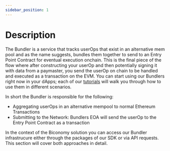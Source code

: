 ```yaml
---
sidebar_position: 1
---
```

# Description

The Bundler is a service that tracks userOps that exist in an alternative mem pool and as the name suggests, bundles them together to send to an Entry Point Contract for eventual execution onchain. This is the final piece of the flow where after constructing your userOp and then potentially signing it with data from a paymaster, you send the userOp on chain to be handled and executed as a transaction on the EVM. You can start using our Bundlers right now in your dApps; each of our [tutorials](/category/tutorials) will walk you through how to use them in different scenarios.

In short the Bundler is responsible for the following: 

- Aggregating userOps in an alternative mempool to normal Ethereum Transactions
- Submitting to the Network: Bundlers EOA will send the userOp to the Entry Point Contract as a transaction

In the context of the Biconomy solution you can access our Bundler infrastrucure either through the packages of our SDK or via API requests. This section will cover both approaches in detail.